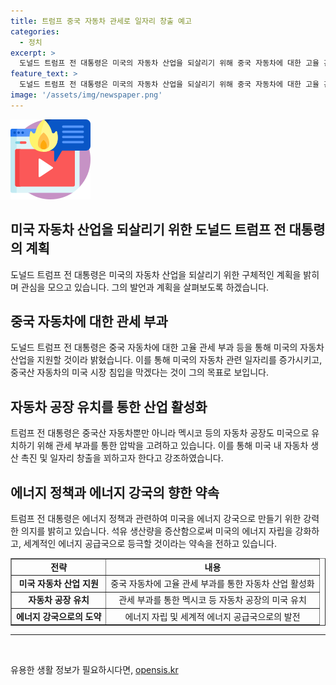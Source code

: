 ```yaml
---
title: 트럼프 중국 자동차 관세로 일자리 창출 예고
categories:
  - 정치
excerpt: >
  도널드 트럼프 전 대통령은 미국의 자동차 산업을 되살리기 위해 중국 자동차에 대한 고율 관세 부과 등의 조치를 취할 것이라고 밝혔다. 그는 중국과의 무역에 대한 강한 입장을 보였으며, 자동차 산업 외에도 에너지 정책에 대한 의지를 강조했다. 미국 내 자동차 공장 건립을 촉구하고, 에너지 생산량을 크게 확대할 것을 언급했다. 트럼프 전 대통령은 자동차와 에너지 산업을 중심으로 강력한 정책을 취할 것으로 보인다.
feature_text: >
  도널드 트럼프 전 대통령은 미국의 자동차 산업을 되살리기 위해 중국 자동차에 대한 고율 관세 부과 등의 조치를 취할 것이라고 밝혔다. 그는 중국과의 무역에 대한 강한 입장을 보였으며, 자동차 산업 외에도 에너지 정책에 대한 의지를 강조했다. 미국 내 자동차 공장 건립을 촉구하고, 에너지 생산량을 크게 확대할 것을 언급했다. 트럼프 전 대통령은 자동차와 에너지 산업을 중심으로 강력한 정책을 취할 것으로 보인다.
image: '/assets/img/newspaper.png'
---
```


<p><img src="/assets/img/news.png" alt="rentncar 속보" /></p>

<h2>미국 자동차 산업을 되살리기 위한 도널드 트럼프 전 대통령의 계획</h2>

<p data-ke-size="size16">도널드 트럼프 전 대통령은 미국의 자동차 산업을 되살리기 위한 구체적인 계획을 밝히며 관심을 모으고 있습니다. 그의 발언과 계획을 살펴보도록 하겠습니다.</p>

<h2>중국 자동차에 대한 관세 부과</h2>

<p data-ke-size="size16">도널드 트럼프 전 대통령은 중국 자동차에 대한 고율 관세 부과 등을 통해 미국의 자동차 산업을 지원할 것이라 밝혔습니다. 이를 통해 미국의 자동차 관련 일자리를 증가시키고, 중국산 자동차의 미국 시장 침입을 막겠다는 것이 그의 목표로 보입니다.</p>

<h2>자동차 공장 유치를 통한 산업 활성화</h2>

<p data-ke-size="size16">트럼프 전 대통령은 중국산 자동차뿐만 아니라 멕시코 등의 자동차 공장도 미국으로 유치하기 위해 관세 부과를 통한 압박을 고려하고 있습니다. 이를 통해 미국 내 자동차 생산 촉진 및 일자리 창출을 꾀하고자 한다고 강조하였습니다.</p>

<h2>에너지 정책과 에너지 강국의 향한 약속</h2>

<p data-ke-size="size16">트럼프 전 대통령은 에너지 정책과 관련하여 미국을 에너지 강국으로 만들기 위한 강력한 의지를 밝히고 있습니다. 석유 생산량을 증산함으로써 미국의 에너지 자립을 강화하고, 세계적인 에너지 공급국으로 등극할 것이라는 약속을 전하고 있습니다.</p>

<table style="width: 100%;" border="1">
<tbody>
<tr>
<td style="text-align: center; height: 17px;"><b>전략</b></td>
<td style="text-align: center; height: 17px;"><b>내용</b></td>
</tr>
<tr>
<td style="text-align: center; height: 17px;"><b>미국 자동차 산업 지원</b></td>
<td style="text-align: center; height: 17px;">중국 자동차에 고율 관세 부과를 통한 자동차 산업 활성화</td>
</tr>
<tr>
<td style="text-align: center; height: 17px;"><b>자동차 공장 유치</b></td>
<td style="text-align: center; height: 17px;">관세 부과를 통한 멕시코 등 자동차 공장의 미국 유치</td>
</tr>
<tr>
<td style="text-align: center; height: 17px;"><b>에너지 강국으로의 도약</b></td>
<td style="text-align: center; height: 17px;">에너지 자립 및 세계적 에너지 공급국으로의 발전</td>
</tr>
</tbody>
</table>

<hr>

<p data-ke-size="size16">&nbsp;</p>
유용한 생활 정보가 필요하시다면, <a href="https://opensis.kr" rel="dofollow">opensis.kr</a>


